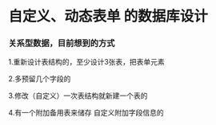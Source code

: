 # 自定义、动态表单 的数据库设计



### 关系型数据，目前想到的方式

1.重新设计表结构的，至少设计3张表，把表单元素

2.多预留几个字段的

3.修改（自定义）一次表结构就新建一个表的

4.有一个附加备用表来储存 自定义附加字段信息的


